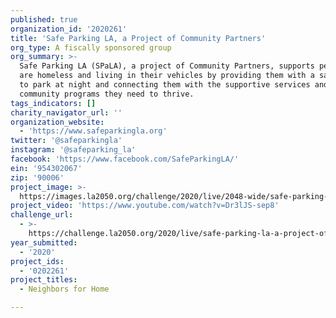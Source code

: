 ```yaml
---
published: true
organization_id: '2020261'
title: 'Safe Parking LA, a Project of Community Partners'
org_type: A fiscally sponsored group
org_summary: >-
  Safe Parking LA (SPaLA), a project of Community Partners, supports people who
  are homeless and living in their vehicles by providing them with a safe place
  to park at night and connecting them with the supportive services and
  community programs they need to thrive.
tags_indicators: []
charity_navigator_url: ''
organization_website:
  - 'https://www.safeparkingla.org'
twitter: '@safeparkingla'
instagram: '@safeparking_la'
facebook: 'https://www.facebook.com/SafeParkingLA/'
ein: '954302067'
zip: '90006'
project_image: >-
  https://images.la2050.org/challenge/2020/live/2048-wide/safe-parking-la-a-project-of-community-partners.jpg
project_video: 'https://www.youtube.com/watch?v=Dr3lJS-sep8'
challenge_url:
  - >-
    https://challenge.la2050.org/2020/live/safe-parking-la-a-project-of-community-partners/
year_submitted:
  - '2020'
project_ids:
  - '0202261'
project_titles:
  - Neighbors for Home

---
```

